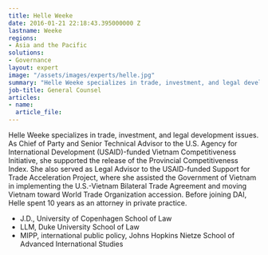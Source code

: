 ```yaml
---
title: Helle Weeke
date: 2016-01-21 22:18:43.395000000 Z
lastname: Weeke
regions:
- Asia and the Pacific
solutions:
- Governance
layout: expert
image: "/assets/images/experts/helle.jpg"
summary: "Helle Weeke specializes in trade, investment, and legal development issues. As Chief of Party and Senior Technical Advisor to the U.S. Agency for International Development (USAID)-funded Vietnam Competitiveness Initiative, she supported the release of the Provincial Competitiveness Index."
job-title: General Counsel
articles:
- name:
  article_file:
---
```

Helle Weeke specializes in trade, investment, and legal development issues. As Chief of Party and Senior Technical Advisor to the U.S. Agency for International Development (USAID)-funded Vietnam Competitiveness Initiative, she supported the release of the Provincial Competitiveness Index. She also served as Legal Advisor to the USAID-funded Support for Trade Acceleration Project, where she assisted the Government of Vietnam in implementing the U.S.-Vietnam Bilateral Trade Agreement and moving Vietnam toward World Trade Organization accession. Before joining DAI, Helle spent 10 years as an attorney in private practice.

* J.D., University of Copenhagen School of Law
* LLM, Duke University School of Law
* MIPP, international public policy, Johns Hopkins Nietze School of Advanced International Studies
